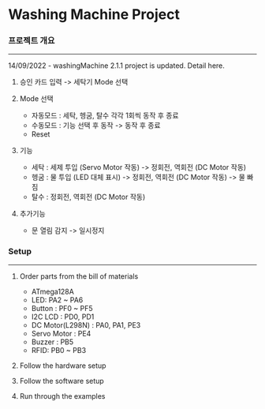 # Washing Machine Project

### 프로젝트 개요
---------------
14/09/2022 - washingMachine 2.1.1 project is updated. Detail here.

1. 승인 카드 입력 -> 세탁기 Mode 선택

2. Mode 선택
    - 자동모드 : 세탁, 헹굼, 탈수 각각 1회씩 동작 후 종료
    - 수동모드 : 기능 선택 후 동작 -> 동작 후 종료
    - Reset
  
3. 기능
    - 세탁 : 세제 투입 (Servo Motor 작동) -> 정회전, 역회전 (DC Motor 작동)
    - 헹굼 : 물 투입 (LED 대체 표시) -> 정회전, 역회전 (DC Motor 작동) -> 물 빠짐
    - 탈수 : 정회전, 역회전 (DC Motor 작동)
  
4. 추가기능
    - 문 열림 감지 -> 일시정지
    
### Setup
---------
1. Order parts from the bill of materials
    - ATmega128A
    - LED: PA2 ~ PA6
    - Button : PF0 ~ PF5
    - I2C LCD : PD0, PD1
    - DC Motor(L298N) : PA0, PA1, PE3
    - Servo Motor : PE4
    - Buzzer : PB5
    - RFID: PB0 ~ PB3

2. Follow the hardware setup
3. Follow the software setup
4. Run through the examples
